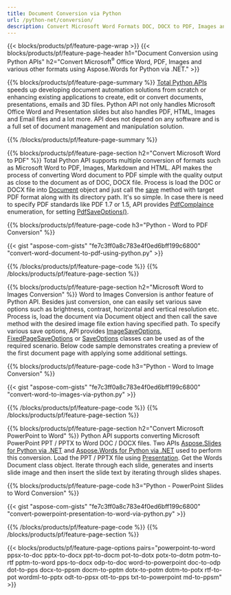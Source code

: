 ```yaml
---
title: Document Conversion via Python 
url: /python-net/conversion/
description: Convert Microsoft Word Formats DOC, DOCX to PDF, Images and more as well as Presentation Slides, Email Messages and 3D Images just few lines of Python code.
---
```


{{< blocks/products/pf/feature-page-wrap >}}
{{< blocks/products/pf/feature-page-header h1="Document Conversion using Python APIs" h2="Convert Microsoft<sup>&reg;</sup> Office Word, PDF, Images and various other formats using Aspose.Words for Python via .NET." >}}

{{% blocks/products/pf/feature-page-summary %}}
[Total Python APIs](https://products.aspose.com/total/python-net/) speeds up developing document automation solutions from scratch or enhancing existing applications to create, edit or convert documents, presentations, emails and 3D files. Python API not only handles Microsoft Office Word and Presentation slides but also handles PDF, HTML, Images and Email files and a lot more. API does not depend on any software and is a full set of document management and manipulation solution.

{{% /blocks/products/pf/feature-page-summary  %}}

{{% blocks/products/pf/feature-page-section  h2="Convert Microsoft Word to PDF" %}}
Total Python API supports multiple conversion of formats such as Microsoft Word to PDF, Images, Markdown and HTML. API makes the process of converting Word document to PDF simple with the quality output as close to the document as of DOC, DOCX file. Process is load the DOC or DOCX file into [Document](https://reference.aspose.com/words/python-net/aspose.words/document/) object and just call the [save](https://reference.aspose.com/words/python-net/aspose.words/document/save/) method with target PDF format along with its directory path. It's so simple. In case there is need to specify PDF standards like PDF 1.7 or 1.5, API provides [PdfComplaince](https://reference.aspose.com/words/python-net/aspose.words.saving/pdfcompliance/) enumeration, for setting [PdfSaveOptions()](https://reference.aspose.com/words/python-net/aspose.words.saving/pdfsaveoptions/). 

{{% blocks/products/pf/feature-page-code h3="Python - Word to PDF Conversion" %}}

{{< gist "aspose-com-gists" "fe7c3ff0a8c783e4f0ed6bff199c6800" "convert-word-document-to-pdf-using-python.py" >}}

{{% /blocks/products/pf/feature-page-code  %}}
{{% /blocks/products/pf/feature-page-section %}}

{{% blocks/products/pf/feature-page-section  h2="Microsoft Word to Images Conversion" %}}
Word to Images Conversion is anthor feature of Python API. Besides just conversion, one can easily set various save options such as brightness, contrast,  horizontal and vertical resolution etc. Process is, load the document via Document object and then call the save method with the desired image file extion having specified path. To specify various save options, API provides  [ImageSaveOptions](https://reference.aspose.com/words/python-net/aspose.words.saving/imagesaveoptions/), [FixedPageSaveOptions](https://reference.aspose.com/words/python-net/aspose.words.saving/fixedpagesaveoptions/) or [SaveOptions](https://reference.aspose.com/words/python-net/aspose.words.saving/saveoptions/) classes can be used as of the required scenario. Below code sample demonstrates creating a preview of the first document page with applying some additional settings.

{{% blocks/products/pf/feature-page-code h3="Python - Word to Image Conversion" %}}

{{< gist "aspose-com-gists" "fe7c3ff0a8c783e4f0ed6bff199c6800" "convert-word-to-images-via-python.py" >}}

{{% /blocks/products/pf/feature-page-code  %}}
{{% /blocks/products/pf/feature-page-section %}}

{{% blocks/products/pf/feature-page-section  h2="Convert Microsoft PowerPoint to Word" %}}
Python API supports converting Microsoft PowerPoint PPT / PPTX to Word DOC / DOCX files. Two APIs [Aspose.Slides for Python via .NET](https://products.aspose.com/slides/python-net/) and [Aspose.Words for Python via .NET](https://products.aspose.com/words/python-net/) used to perform this conversion. Load the PPT / PPTX file using [Presentation](https://reference.aspose.com/slides/python-net/aspose.slides/presentation/). Get the Words Document class object. Iterate through each slide, generates and inserts slide image and then insert the slide text by iterating through slides shapes.

{{% blocks/products/pf/feature-page-code h3="Python - PowerPoint Slides to Word Conversion" %}}

{{< gist "aspose-com-gists" "fe7c3ff0a8c783e4f0ed6bff199c6800" "convert-powerpoint-presentation-to-word-via-python.py" >}}


{{% /blocks/products/pf/feature-page-code  %}}
{{% /blocks/products/pf/feature-page-section %}}

{{< blocks/products/pf/feature-page-options pairs="powerpoint-to-word ppsx-to-doc pptx-to-docx ppt-to-docm pot-to-dotx potx-to-dotm potm-to-rtf pptm-to-word pps-to-docx odp-to-doc word-to-powerpoint doc-to-odp dot-to-pps docx-to-ppsm docm-to-pptm dotx-to-potm dotm-to-potx rtf-to-pot wordml-to-pptx odt-to-ppsx ott-to-pps txt-to-powerpoint md-to-ppsm" >}}